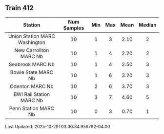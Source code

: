 ## Train 412

| Station | Num Samples | Min | Max | Mean | Median |
| :-----: | :---------: | :-: | :-: | :--: | :----: |
| Union Station MARC Washington | 10 | 1 | 3 | 2.10 | 2 |
| New Carrollton MARC Nb | 10 | 1 | 4 | 2.20 | 2 |
| Seabrook MARC Nb | 10 | 1 | 4 | 2.50 | 3 |
| Bowie State MARC Nb | 10 | 1 | 6 | 3.20 | 3 |
| Odenton MARC Nb | 10 | 2 | 6 | 3.70 | 3 |
| BWI Rail Station MARC Nb | 10 | 3 | 7 | 4.60 | 5 |
| Penn Station MARC Nb | 10 | 0 | 3 | 0.70 | 1 |


Last Updated: 2025-10-29T03:30:34.956792-04:00